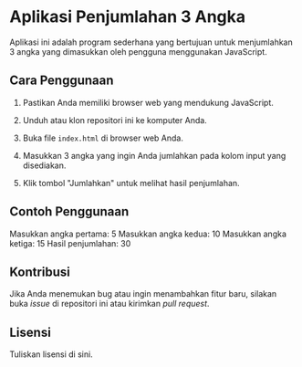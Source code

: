 # Aplikasi Penjumlahan 3 Angka

Aplikasi ini adalah program sederhana yang bertujuan untuk menjumlahkan 3 angka yang dimasukkan oleh pengguna menggunakan JavaScript.

## Cara Penggunaan

1. Pastikan Anda memiliki browser web yang mendukung JavaScript.

2. Unduh atau klon repositori ini ke komputer Anda.

3. Buka file `index.html` di browser web Anda.

4. Masukkan 3 angka yang ingin Anda jumlahkan pada kolom input yang disediakan.

5. Klik tombol "Jumlahkan" untuk melihat hasil penjumlahan.

## Contoh Penggunaan

Masukkan angka pertama: 5
Masukkan angka kedua: 10
Masukkan angka ketiga: 15
Hasil penjumlahan: 30

## Kontribusi

Jika Anda menemukan bug atau ingin menambahkan fitur baru, silakan buka *issue* di repositori ini atau kirimkan *pull request*.

## Lisensi

Tuliskan lisensi di sini.